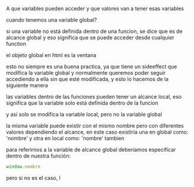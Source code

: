 A que variables pueden acceder y que valores van a tener esas variables

cuando tenemos una variable global?

si una variable no está definida dentro de una funcion, se dice que es de alcance global y eso significa que se puede acceder desde cualquier function

el objeto global en html es la ventana 

esto no siempre es una buena practica, ya que tiene un sideeffect que modifica la variable global y normalmente queremos poder seguir accediendo a ella sin que esté modificada, y esto lo hacemos de la siguiente manera

las variables dentro de las funciones pueden tener un alcance local, eso significa que la variable solo está definida dentro de la funcion

y así solo se modifica la variable local, pero no la variable global

la misma variable puede existir con el mismo nombre pero con diferentes valores dependiendo el alcance, en este caso existiría una en global como: 'nombre' y otra en local como: 'nombre' tambien 

para referirnos a la variable de alcance global deberíamos especificar dentro de nuestra función:

```js 
window.nombre 
```

pero si no es el caso, l
